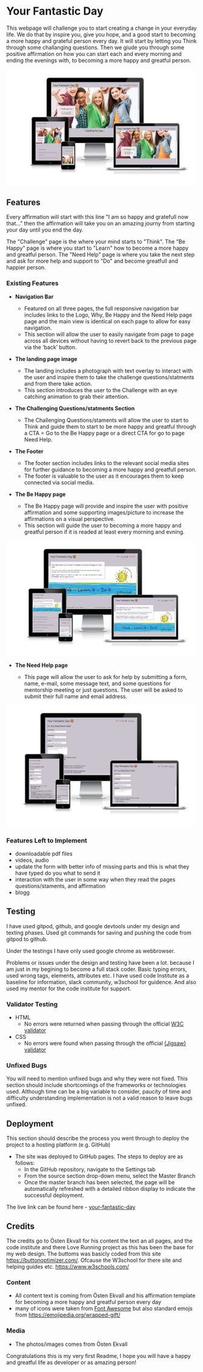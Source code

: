 # Your Fantastic Day

This webpage will challenge you to start creating a change in your everyday life. We do that by inspire you, give you hope, and a good start to becoming a more happy and grateful person every day. It will start by letting you Think through some challanging questions. Then we giude you through some positive affirmation on how you can start each and every morning and ending the evenings with, to becoming a more happy and greatful person.

![Responsice Mockup](media/images/resonsive-index.PNG)

## Features 

Every affirmation will start with this line "I am so happy and gratefull now that..." then the affirmation will take you on an amazing journy from starting your day until you end the day.

The "Challenge" page is the where your mind starts to "Think".
The "Be Happy" page is where you start to "Learn" how to become a more happy and greatful person.
The "Need Help" page is where you take the next step and ask for more help and support to "Do" and become greatfull and happier person.

### Existing Features

- __Navigation Bar__

  - Featured on all three pages, the full responsive navigation bar includes links to the Logo, Why, Be Happy and the Need Help page page and the main view is identical on each page to allow for easy navigation.
  - This section will allow the user to easily navigate from page to page across all devices without having to revert back to the previous page via the ‘back’ button.

- __The landing page image__

  - The landing includes a photograph with text overlay to interact with the user and inspire them to take the challenge questions/statments and from there take action. 
  - This section introduces the user to the Challenge with an eye catching animation to grab their attention.

- __The Challenging Questions/statments Section__

  - The Challenging Questions/staments will allow the user to start to Think and guide them to start to be more happy and greatful through a CTA = Go to the Be Happy page or a direct CTA for go to page Need Help.


- __The Footer__ 

  - The footer section includes links to the relevant social media sites for further guidance to becoming a more happy and greatfull person. 
  - The footer is valuable to the user as it encourages them to keep connected via social media.

- __The Be Happy page__

  - The Be Happy page will provide and inspire the user with positive affirmation and some supporting images/picture to increase the affirmations on a visual perspective. 
  - This section will guide the user to becoming a more happy and greatful person if it is readed at least every morning and evning. 

![Be Happy](media/images/resonsive-be-happy.PNG)

- __The Need Help page__

  - This page will allow the user to ask for help by submitting a form, name, e-mail, some message text, and some questions for mentorship meeting or just questions. The user will be asked to submit their full name and email address. 

![Need Help](media/images/resonsive-need-help.PNG)


### Features Left to Implement

- downloadable pdf files
- videos, audio
- update the form with better info of missing parts and this is what they have typed do you what to send it
- interaction with the user in some way when they read the pages questions/staments, and affirmation
- blogg

## Testing 
 
I have used gitpod, github, and google devtools under my design and texting phases. Used git commands for saving and pushing the code from gitpod to github.

Under the testings I have only used google chrome as webbrowser.

Problems or issues under the design and testing have been a lot. because I am just in my begining to become a full stack coder. Basic typing errors, used wrong tags, elements, attributes etc. I have used code Institute as a baseline for information, slack community, w3school for guidence. And also used my mentor for the code institute for support.


### Validator Testing 

- HTML
  - No errors were returned when passing through the official [W3C validator](https://validator.w3.org/nu/?doc=https%3A%2F%2F777osek.github.io%2Fyour-fantastic-day%2Findex.html)
- CSS
  - No errors were found when passing through the official [(Jigsaw) validator](https://jigsaw.w3.org/css-validator/validator?uri=https%3A%2F%2F777osek.github.io%2Fyour-fantastic-day%2Findex.html&profile=css3svg&usermedium=all&warning=1&vextwarning=&lang=sv)

### Unfixed Bugs

You will need to mention unfixed bugs and why they were not fixed. This section should include shortcomings of the frameworks or technologies used. Although time can be a big variable to consider, paucity of time and difficulty understanding implementation is not a valid reason to leave bugs unfixed. 

## Deployment

This section should describe the process you went through to deploy the project to a hosting platform (e.g. GitHub) 

- The site was deployed to GitHub pages. The steps to deploy are as follows: 
  - In the GitHub repository, navigate to the Settings tab 
  - From the source section drop-down menu, select the Master Branch
  - Once the master branch has been selected, the page will be automatically refreshed with a detailed ribbon display to indicate the successful deployment. 

The live link can be found here - [your-fantastic-day](https://777osek.github.io/your-fantastic-day/index.html) 


## Credits 

The credits go to Östen Ekvall for his content the text an all pages, and the code institute and there Love Running project as this has been the base for my web design. The buttoms was basicly coded from this site https://buttonoptimizer.com/. Ofcause the W3school for there site and helping guides etc. https://www.w3schools.com/
 

### Content 

- All content text is coming from Östen Ekvall and his affirmation template for becoming a more happy and greatful person every day
- many of icons were taken from [Font Awesome](https://fontawesome.com/) but also standard emojs from https://emojipedia.org/wrapped-gift/

### Media

- The photos/images comes from Östen Ekvall


Congratulations this is my very first Readme, I hope you will have a happy and greatful life as developer or as amazing person! 
